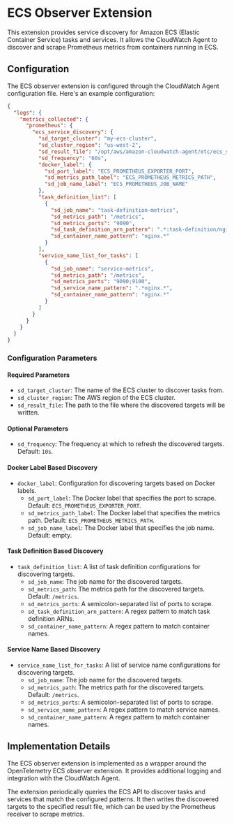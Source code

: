 # ECS Observer Extension

This extension provides service discovery for Amazon ECS (Elastic Container Service) tasks and services. It allows the CloudWatch Agent to discover and scrape Prometheus metrics from containers running in ECS.

## Configuration

The ECS observer extension is configured through the CloudWatch Agent configuration file. Here's an example configuration:

```json
{
  "logs": {
    "metrics_collected": {
      "prometheus": {
        "ecs_service_discovery": {
          "sd_target_cluster": "my-ecs-cluster",
          "sd_cluster_region": "us-west-2",
          "sd_result_file": "/opt/aws/amazon-cloudwatch-agent/etc/ecs_sd_targets.yaml",
          "sd_frequency": "60s",
          "docker_label": {
            "sd_port_label": "ECS_PROMETHEUS_EXPORTER_PORT",
            "sd_metrics_path_label": "ECS_PROMETHEUS_METRICS_PATH",
            "sd_job_name_label": "ECS_PROMETHEUS_JOB_NAME"
          },
          "task_definition_list": [
            {
              "sd_job_name": "task-definition-metrics",
              "sd_metrics_path": "/metrics",
              "sd_metrics_ports": "9090",
              "sd_task_definition_arn_pattern": ".*:task-definition/nginx:[0-9]+",
              "sd_container_name_pattern": "nginx.*"
            }
          ],
          "service_name_list_for_tasks": [
            {
              "sd_job_name": "service-metrics",
              "sd_metrics_path": "/metrics",
              "sd_metrics_ports": "9090;9100",
              "sd_service_name_pattern": ".*nginx.*",
              "sd_container_name_pattern": "nginx.*"
            }
          ]
        }
      }
    }
  }
}
```

### Configuration Parameters

#### Required Parameters

- `sd_target_cluster`: The name of the ECS cluster to discover tasks from.
- `sd_cluster_region`: The AWS region of the ECS cluster.
- `sd_result_file`: The path to the file where the discovered targets will be written.

#### Optional Parameters

- `sd_frequency`: The frequency at which to refresh the discovered targets. Default: `10s`.

#### Docker Label Based Discovery

- `docker_label`: Configuration for discovering targets based on Docker labels.
  - `sd_port_label`: The Docker label that specifies the port to scrape. Default: `ECS_PROMETHEUS_EXPORTER_PORT`.
  - `sd_metrics_path_label`: The Docker label that specifies the metrics path. Default: `ECS_PROMETHEUS_METRICS_PATH`.
  - `sd_job_name_label`: The Docker label that specifies the job name. Default: empty.

#### Task Definition Based Discovery

- `task_definition_list`: A list of task definition configurations for discovering targets.
  - `sd_job_name`: The job name for the discovered targets.
  - `sd_metrics_path`: The metrics path for the discovered targets. Default: `/metrics`.
  - `sd_metrics_ports`: A semicolon-separated list of ports to scrape.
  - `sd_task_definition_arn_pattern`: A regex pattern to match task definition ARNs.
  - `sd_container_name_pattern`: A regex pattern to match container names.

#### Service Name Based Discovery

- `service_name_list_for_tasks`: A list of service name configurations for discovering targets.
  - `sd_job_name`: The job name for the discovered targets.
  - `sd_metrics_path`: The metrics path for the discovered targets. Default: `/metrics`.
  - `sd_metrics_ports`: A semicolon-separated list of ports to scrape.
  - `sd_service_name_pattern`: A regex pattern to match service names.
  - `sd_container_name_pattern`: A regex pattern to match container names.

## Implementation Details

The ECS observer extension is implemented as a wrapper around the OpenTelemetry ECS observer extension. It provides additional logging and integration with the CloudWatch Agent.

The extension periodically queries the ECS API to discover tasks and services that match the configured patterns. It then writes the discovered targets to the specified result file, which can be used by the Prometheus receiver to scrape metrics.
